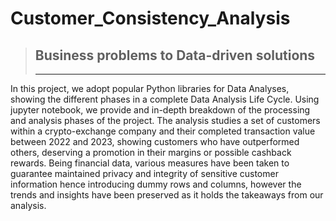 # Customer_Consistency_Analysis
> ## Business problems to Data-driven solutions
> ***
In this project, we adopt popular Python libraries for Data Analyses, showing the different phases in a complete Data Analysis Life Cycle.
Using jupyter notebook, we provide and in-depth breakdown of the processing and analysis phases of the project.
The analysis studies a set of customers within a crypto-exchange company and their completed transaction value between 2022 and 2023, showing customers who have outperformed others, deserving a promotion in their margins or possible cashback rewards.
Being financial data, various measures have been taken to guarantee maintained privacy and integrity of sensitive customer information hence introducing dummy rows and columns, however the trends and insights have been preserved as it holds the takeaways from our analysis.
